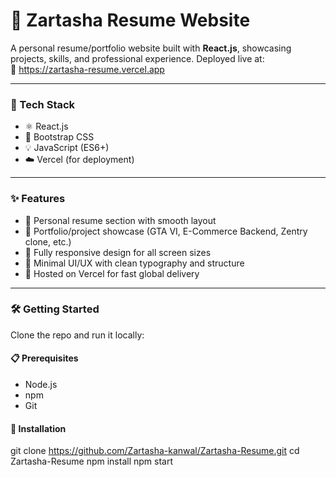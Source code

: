 # 💼 Zartasha Resume Website

A personal resume/portfolio website built with **React.js**, showcasing projects, skills, and professional experience. Deployed live at:  
🔗 https://zartasha-resume.vercel.app

---

### 🧠 Tech Stack

- ⚛️ React.js
- 🎨 Bootstrap CSS
- 💡 JavaScript (ES6+)
- ☁️ Vercel (for deployment)

---

### ✨ Features

- 📄 Personal resume section with smooth layout
- 📁 Portfolio/project showcase (GTA VI, E-Commerce Backend, Zentry clone, etc.)
- 📱 Fully responsive design for all screen sizes
- 🎯 Minimal UI/UX with clean typography and structure
- 🚀 Hosted on Vercel for fast global delivery

---

### 🛠️ Getting Started

Clone the repo and run it locally:

#### 📋 Prerequisites
- Node.js
- npm 
- Git

#### 🧾 Installation

git clone https://github.com/Zartasha-kanwal/Zartasha-Resume.git
cd Zartasha-Resume
npm install
npm start
